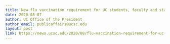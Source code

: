 ```yaml
---
title: New flu vaccination requirement for UC students, faculty and staff
date: 2020-08-07
author: UC Office of the President
author_email: publicaffairs@ucsc.edu
layout: post
link: https://news.ucsc.edu/2020/08/flu-vaccination-requirement-for-uc-students-faculty-staff.html
---
```

